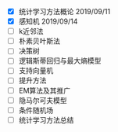- [x] 统计学习方法概论 2019/09/11
- [x] 感知机 2019/09/14
- [ ] k近邻法
- [ ] 朴素贝叶斯法
- [ ] 决策树
- [ ] 逻辑斯蒂回归与最大熵模型
- [ ] 支持向量机
- [ ] 提升方法
- [ ] EM算法及其推广
- [ ] 隐马尔可夫模型
- [ ] 条件随机场
- [ ] 统计学习方法总结